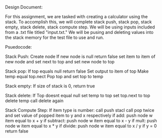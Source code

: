 Design Document:

For this assignment, we are tasked with creating a calculator using the stack. To accomplish this, we will complete
stack push, stack pop, stack empty, stack delete, stack compute step. We will be using inputs included from a
.txt file titled "input.txt." We will be pusing and deleting values into the stack memory for the test file
to use and run.

Psuedocode:

Stack Push:
Create node
If new node is null return false
set item to item of new node and set next to top and set new node to top


Stack pop:
If top equals null return false
Set output to item of top
Make  temp equal top.nect
Pop top and set  top to temp

Stack empty:
If size of stack is 0, return true

Stack delete:
If Top doesnt equal null 
	set temp to top
	set top.next to top
	delete temp
	call delete again

Stack Compute Step:
If item type is number: call push stacl
call pop twice and set value of popped item to y and x respectively
if add: push node w item equal to x + y
if subtract: push node w item equal to x - y
if mult: push node w item equal to x * y
if divide: push node w item equal to x / y
	if y = 0 return false
